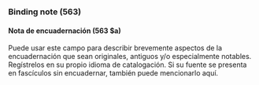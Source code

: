 ### Binding note (563)

#### Nota de encuadernación (563 $a)
Puede usar este campo para describir brevemente aspectos de la encuadernación que sean originales, antiguos y/o especialmente notables. Regístrelos en su propio idioma de catalogación. Si su fuente se presenta en fascículos sin encuadernar, también puede mencionarlo aquí.
